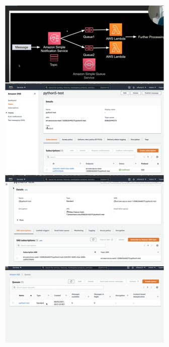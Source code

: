 ![](2021-05-06-20-44-33.png)
![](2021-05-06-20-53-47.png)
![](2021-05-06-20-54-01.png)
![](2021-05-06-22-08-37.png)

